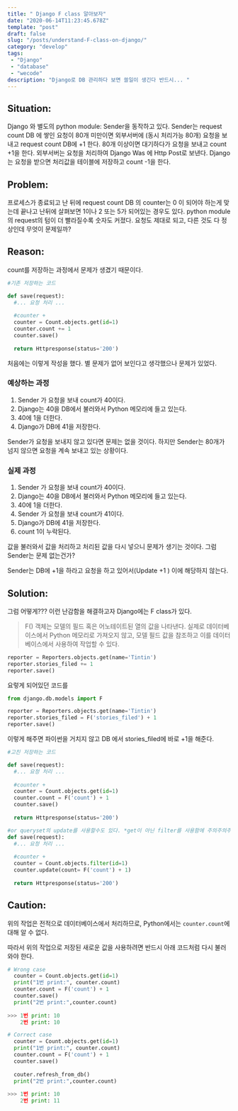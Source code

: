 ```yaml
---
title: " Django F class 알아보자"
date: "2020-06-14T11:23:45.678Z"
template: "post"
draft: false
slug: "/posts/understand-F-class-on-django/"
category: "develop"
tags:
 - "Django"
 - "database"
 - "wecode"
description: "Django로 DB 관리하다 보면 쓸일이 생긴다 반드시... "
---
```

<h2 style="color:rgb(9, 136, 104)"> </h2>

## Situation:

 Django 와 별도의 python module: Sender을 동작하고 있다. Sender는 request count DB 에 쌓인 요청이 80개 미만이면 외부서버에 (동시 처리가능 80개) 요청을 보내고 request count DB에 +1 한다. 80개 이상이면 대기하다가 요청을 보내고 count +1을 한다.  외부서버는 요청을 처리하여  Django Was 에 Http Post로 보낸다. Django는 요청을 받으면 처리값을 테이블에 저장하고 count -1을 한다. 

## Problem: 

 프로세스가 종료되고 난 뒤에 request count DB 의 counter는 0 이 되어야 하는게 맞는데 끝나고 난뒤에 살펴보면 1이나 2 또는 5가 되어있는 경우도 있다. python module의 request의 텀이 더 빨라질수록 숫자도 커졌다.  요청도 제대로 되고, 다른 것도 다 정상인데 무엇이 문제일까? 

## Reason: 

count를 저장하는 과정에서 문제가 생겼기 때문이다. 

```python
#기존 저장하는 코드

def save(request):
  #... 요청 처리 ... 
  
  #counter + 
  counter = Count.objects.get(id=1)
  counter.count += 1
  counter.save()
  
  return Httpresponse(status='200')
```

처음에는 이렇게 작성을 했다. 별 문제가 없어 보인다고 생각했으나 문제가 있었다. 

### 예상하는 과정

1. Sender 가 요청을 보내 count가 40이다. 
2. Django는 40을 DB에서 불러와서 Python 메모리에 들고 있는다.
3. 40에 1을 더한다.
4. Django가 DB에 41을 저장한다. 

Sender가 요청을 보내지 않고 있다면 문제는 없을 것이다. 하지만 Sender는 80개가 넘지 않으면 요청을 계속 보내고 있는 상황이다. 

### 실제 과정

1. Sender 가 요청을 보내 count가 40이다. 
2. Django는 40을 DB에서 불러와서 Python 메모리에 들고 있는다.
3. 40에 1을 더한다.
4. Sender 가 요청을 보내 count가 41이다.
5. Django가 DB에 41을 저장한다. 
6. count 1이 누락된다. 

값을 불러와서 값을 처리하고 처리된 값을 다시 넣으니 문제가 생기는 것이다. 그럼 Sender는 문제 없는건가?

Sender는 DB에 +1을 하라고 요청을 하고 있어서(Update +1 ) 이에 해당하지 않는다. 

## Solution: 

그럼 어떻게??? 이런 난감함을 해결하고자 Django에는 F class가 있다. 

> F() 객체는 모델의 필드 혹은 어노테이트된 열의 값을 나타낸다. 실제로 데이터베이스에서 Python 메모리로 가져오지 않고, 모델 필드 값을 참조하고 이를 데이터베이스에서 사용하여 작업할 수 있다.

```python
reporter = Reporters.objects.get(name='Tintin')
reporter.stories_filed += 1
reporter.save()
```

요렇게 되어있던 코드를

```python
from django.db.models import F

reporter = Reporters.objects.get(name='Tintin')
reporter.stories_filed = F('stories_filed') + 1
reporter.save()
```

이렇게 해주면 파이썬을 거치지 않고 DB 에서  stories_filed에 바로 +1을 해준다. 

```python
#고친 저장하는 코드

def save(request):
  #... 요청 처리 ... 
  
  #counter + 
  counter = Count.objects.get(id=1)
  counter.count = F('count') + 1 
  counter.save()
  
  return Httpresponse(status='200')

#or queryset의 update를 사용할수도 있다. *get이 아닌 filter를 사용함에 주의주의주의
def save(request):
  #... 요청 처리 ... 
  
  #counter + 
  counter = Count.objects.filter(id=1)
  counter.update(count= F('count') + 1) 
  
  return Httpresponse(status='200')
```



## Caution:

위의 작업은 전적으로 데이터베이스에서 처리하므로, Python에서는 `counter.count`에 대해 알 수 없다.

따라서 위의 작업으로 저장된 새로운 값을 사용하려면 반드시 아래 코드처럼 다시 불러와야 한다.

```python
# Wrong case
  counter = Count.objects.get(id=1)
  print("1번 print:", counter.count)
  counter.count = F('count') + 1 
  counter.save() 
  print("2번 print:",counter.count)
  
>>> 1번 print: 10
  	2번 print: 10

# Correct case
  counter = Count.objects.get(id=1)
  print("1번 print:", counter.count)
  counter.count = F('count') + 1 
  counter.save() 
  
  couter.refresh_from_db() 
  print("2번 print:",counter.count)
  
>>> 1번 print: 10
  	2번 print: 11
      
```

